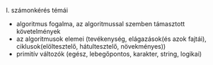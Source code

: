 
I. számonkérés témái

- algoritmus fogalma, az algoritmussal szemben támasztott követelmények
- az algoritmusok elemei (tevékenység, elágazások(és azok fajtái), ciklusok(elöltesztelő, hátultesztelő, növekményes))
- primitív változók (egész, lebegőpontos, karakter, string, logikai)
